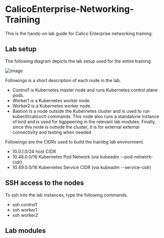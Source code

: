 # CalicoEnterprise-Networking-Training
This is the hands-on lab guide for Calico Enterprise networking training.

## Lab setup

The following diagram depicts the lab setup used for the entire training.

![image](https://user-images.githubusercontent.com/29644478/209869545-03ae6c68-940d-4570-887e-a25dd7223eae.png)


Followings is a short description of each node in the lab.

* Control1 is Kubernetes master node and runs Kubernetes control plane pods.
* Worker1 is a Kubernetes worker node.
* Worker2 is a Kubernetes worker node.
* Bastion is a node outside the Kubernetes cluster and is used to run kubectl/calicoctl commands. This node also runs a standalone instance of bird and is used for bgppeering in the relevant lab modules. Finally, since this node is outside the cluster, it is for external external connectivity and testing when needed.

Followings are the CIDRs used to build the trainibg lab environment.

* 10.0.1.0/24 host CIDR
* 10.48.0.0/16 Kubernetes Pod Network (via kubeadm --pod-network-cidr)
* 10.49.0.0/16 Kubernetes Service CIDR (via kubeadm --service-cidr)

## SSH access to the nodes

To ssh into the lab instances, type the following commands.

* ssh control1 
* ssh worker1
* ssh worker2


## Lab modules
